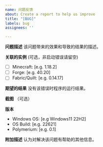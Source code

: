 ```yaml
---
name: 问题反馈
about: Create a report to help us improve
title: "[BUG]"
labels: bug
assignees: ''

---
```


**问题描述**
该问题带来的效果和导致的结果的描述。

**关联的实例**
(可选，非启动错误请留空)
- [ ] Minecraft: [e.g. 1.18.2]
- [ ] Forge: [e.g. 40.20]
- [ ] Fabric/Quilt: [e.g. 0.14.17]

**期望的结果**
没有该错误时程序的运行结果。

**截图**
（可选）

**版本**
- Windows OS: [e.g Windows11 22H2]
- OS Build: [e.g. 22621]
- Polymerium: [e.g. 0.1]

**附加描述**
认为对解决该问题有帮助的其他信息。
